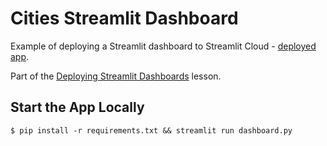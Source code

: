 # Cities Streamlit Dashboard

Example of deploying a Streamlit dashboard to Streamlit Cloud - [deployed app](https://adgefficiency-cities-dashboard-cpdh24.streamlit.app/).

Part of the [Deploying Streamlit Dashboards](https://datasciencesouth.com/lesson/deploying-streamlit-dashboards) lesson.

## Start the App Locally

```shell-session
$ pip install -r requirements.txt && streamlit run dashboard.py
```
